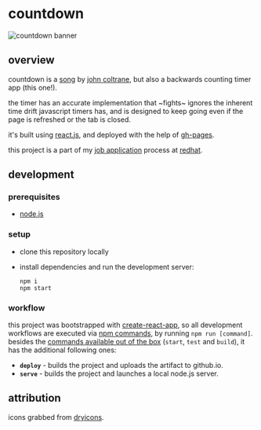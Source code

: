 # countdown

![countdown banner][countdown-repo-banner]


## overview

countdown is a [song][countdown-spotify] by [john coltrane][jc-website], but also a backwards counting timer app (this one!).

the timer has an accurate implementation that ~fights~ ignores the inherent time drift javascript timers has, and is designed to keep going even if the page is refreshed or the tab is closed.

it's built using [react.js][reactjs-website], and deployed with the help of [gh-pages][gh-pages-repo].

this project is a part of my [job application][job-application-image] process at [redhat][redhat-website].


## development

### prerequisites

- [node.js][node-js-website]

### setup

- clone this repository locally
- install dependencies and run the development server:

      npm i
      npm start


### workflow

this project was bootstrapped with [create-react-app][create-react-app-website], so all development workflows are executed via [npm commands][npm-commands-docs], by running `npm run [command]`.
besides the [commands available out of the box][create-react-app-scripts] (`start`, `test` and `build`), it has the additional following ones:

- **`deploy`** - builds the project and uploads the artifact to github.io.
- **`serve`** - builds the project and launches a local node.js server.


## attribution

icons grabbed from [dryicons][icons-attribution].



[countdown-repo-banner]: /src/images/banner.png
[job-application-image]: /assets/redhat-job-application-process.png

[countdown-spotify]: https://open.spotify.com/album/4jTDjHLMFCHWrjuP1qmCf4?highlight=spotify:track:7aubHMiL85lZyppYOOwbwu
[jc-website]: https://www.johncoltrane.com/
[redhat-website]: https://www.redhat.com/en
[reactjs-website]: https://reactjs.org/
[gh-pages-repo]: https://github.com/tschaub/gh-pages
[node-js-website]: https://nodejs.org/en/
[create-react-app-website]: https://create-react-app.dev/
[create-react-app-scripts]: https://create-react-app.dev/docs/available-scripts
[npm-commands-docs]: https://docs.npmjs.com/cli/v7/commands
[icons-attribution]: https://dryicons.com/free-icons/player-button
